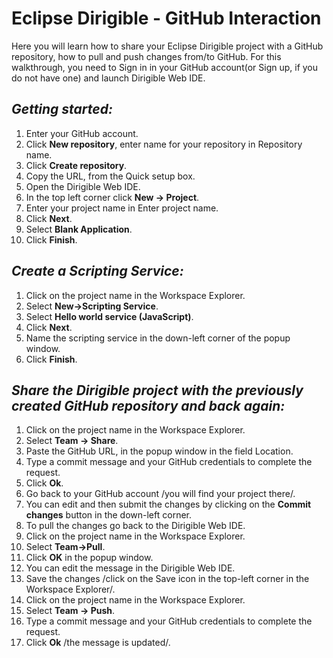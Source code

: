 # Eclipse Dirigible - GitHub Interaction

Here you will learn how to share your Eclipse Dirigible project with a GitHub repository, how to pull and push changes from/to GitHub. For this walkthrough, you need to Sign in in your GitHub account(or Sign up, if you do not have one) and launch Dirigible Web IDE.

## *Getting started:*

1.	Enter your GitHub account.
2.	Click **New repository**, enter name for your repository in Repository name.
3.	Click **Create repository**.
4.	Copy the URL, from the Quick setup box.
5.	Open the Dirigible Web IDE.
6.	In the top left corner click **New -> Project**.
7.	Enter your project name in Enter project name.
8.	Click **Next**.
9.	Select **Blank Application**.
10.	Click **Finish**.

## *Create a Scripting Service:*

1.	Click on the project name in the Workspace Explorer.
2.	Select **New->Scripting Service**.
3.	Select **Hello world service (JavaScript)**.
4.	Click **Next**. 
5.	Name the scripting service in the down-left corner of the popup window.
6.	Click **Finish**.

## *Share the Dirigible project with the previously created GitHub repository and back again:*

1.	Click on the project name in the Workspace Explorer.
2.	Select **Team -> Share**.
3.	Paste the GitHub URL, in the popup window in the field Location.
4.	Type a commit message and your GitHub credentials to complete the request.
5.	 Click **Ok**.
6.	Go back to your GitHub account /you will find your project there/.
7.	You can edit and then submit the changes by clicking on the **Commit changes** button in the down-left corner.
8.	To pull the changes go back to the Dirigible Web IDE.
9.	Click on the project name in the Workspace Explorer.
10.	Select **Team->Pull**.
11.	Click **OK** in the popup window.
12.	You can edit the message in the Dirigible Web IDE.
13.	Save the changes /click on the Save icon in the top-left corner in the Workspace Explorer/.
14.	Click on the project name in the Workspace Explorer.
15.	Select **Team -> Push**.
16.	Type a commit message and your GitHub credentials to complete the request.
17.	Click **Ok** /the message is updated/.
